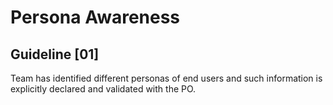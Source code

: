 Persona Awareness
=================

## Guideline [01]

Team has identified different personas of end users and such information is explicitly declared and validated with the PO.